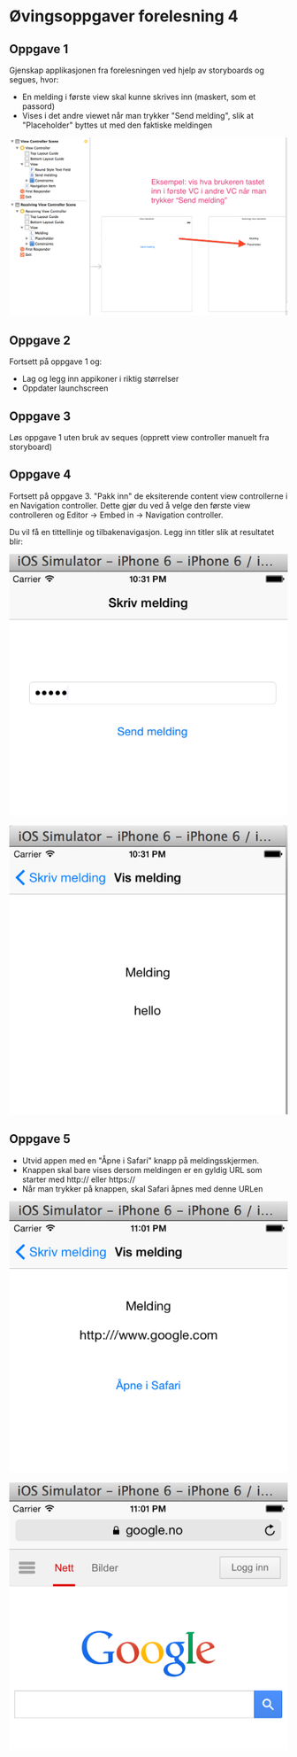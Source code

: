Øvingsoppgaver forelesning 4
================

Oppgave 1
----------------

Gjenskap applikasjonen fra forelesningen ved hjelp av storyboards og segues, hvor:

* En melding i første view skal kunne skrives inn (maskert, som et passord)
* Vises i det andre viewet når man trykker "Send melding", slik at "Placeholder" byttes ut med den faktiske meldingen

![](img/vc-communication2.png)


Oppgave 2
----------------
Fortsett på oppgave 1 og:

* Lag og legg inn appikoner i riktig størrelser
* Oppdater launchscreen


Oppgave 3
----------------

Løs oppgave 1 uten bruk av seques (opprett view controller manuelt fra storyboard)


Oppgave 4
----------------

Fortsett på oppgave 3. "Pakk inn" de eksiterende content view controllerne i en Navigation controller. Dette gjør du ved å velge den første view controlleren og Editor -> Embed in -> Navigation controller.

Du vil få en tittellinje og tilbakenavigasjon. Legg inn titler slik at resultatet blir:

![](img/nav1.png)

![](img/nav2.png)


Oppgave 5
----------------

* Utvid appen med en "Åpne i Safari" knapp på meldingsskjermen. 
* Knappen skal bare vises dersom meldingen er en gyldig URL som starter med http:// eller https://
* Når man trykker på knappen, skal Safari åpnes med denne URLen

![](img/open-safari.png)

![](img/open-safari2.png)
